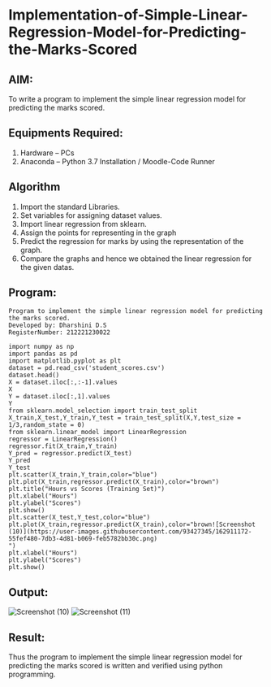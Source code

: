 # Implementation-of-Simple-Linear-Regression-Model-for-Predicting-the-Marks-Scored

## AIM:
To write a program to implement the simple linear regression model for predicting the marks scored.

## Equipments Required:
1. Hardware – PCs
2. Anaconda – Python 3.7 Installation / Moodle-Code Runner

## Algorithm
1. Import the standard Libraries.
2. Set variables for assigning dataset values.
3. Import linear regression from sklearn.
4. Assign the points for representing in the graph
5. Predict the regression for marks by using the representation of the graph.
6. Compare the graphs and hence we obtained the linear regression for the given datas.

## Program:
```
Program to implement the simple linear regression model for predicting the marks scored.
Developed by: Dharshini D.S 
RegisterNumber: 212221230022  
```
```
import numpy as np
import pandas as pd
import matplotlib.pyplot as plt
dataset = pd.read_csv('student_scores.csv')
dataset.head()
X = dataset.iloc[:,:-1].values
X
Y = dataset.iloc[:,1].values
Y
from sklearn.model_selection import train_test_split
X_train,X_test,Y_train,Y_test = train_test_split(X,Y,test_size = 1/3,random_state = 0)
from sklearn.linear_model import LinearRegression
regressor = LinearRegression()
regressor.fit(X_train,Y_train)
Y_pred = regressor.predict(X_test)
Y_pred
Y_test
plt.scatter(X_train,Y_train,color="blue")
plt.plot(X_train,regressor.predict(X_train),color="brown")
plt.title("Hours vs Scores (Training Set)")
plt.xlabel("Hours")
plt.ylabel("Scores")
plt.show()
plt.scatter(X_test,Y_test,color="blue")
plt.plot(X_train,regressor.predict(X_train),color="brown![Screenshot (10)](https://user-images.githubusercontent.com/93427345/162911172-55fef480-7db3-4d81-b069-feb5782bb30c.png)
") 
plt.xlabel("Hours")
plt.ylabel("Scores")
plt.show()
```

## Output:
![Screenshot (10)](https://user-images.githubusercontent.com/93427345/162911250-581850e0-b777-4fed-a90a-17d92b748969.png)
![Screenshot (11)](https://user-images.githubusercontent.com/93427345/162911373-41529fba-1a38-47ab-9bec-48f972e51a61.png)



## Result:
Thus the program to implement the simple linear regression model for predicting the marks scored is written and verified using python programming.
